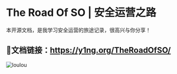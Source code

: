# The Road Of SO | 安全运营之路

本开源文档，是我学习安全运营的旅途记录，很高兴与你分享！

## 🔗文档链接：https://y1ng.org/TheRoadOfSO/  


![loulou](https://image-host-toky.oss-cn-shanghai.aliyuncs.com/20200321200900.png)